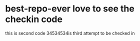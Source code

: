 # best-repo-ever  love to see the checkin code
this is second code 34534534is third attempt to be checked in

